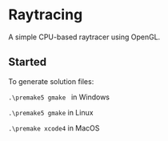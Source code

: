 # Raytracing



A simple CPU-based raytracer using OpenGL.



## Started

To generate solution files:

`.\premake5 gmake ` in Windows

`.\premake5 gmake` in Linux

`.\premake xcode4` in MacOS
